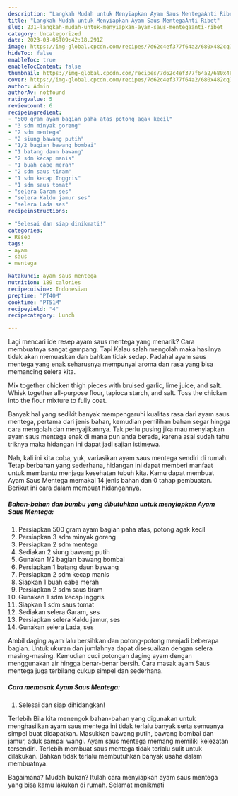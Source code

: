 ```yaml
---
description: "Langkah Mudah untuk Menyiapkan Ayam Saus MentegaAnti Ribet"
title: "Langkah Mudah untuk Menyiapkan Ayam Saus MentegaAnti Ribet"
slug: 231-langkah-mudah-untuk-menyiapkan-ayam-saus-mentegaanti-ribet
category: Uncategorized
date: 2023-03-05T09:42:18.291Z
image: https://img-global.cpcdn.com/recipes/7d62c4ef377f64a2/680x482cq70/ayam-saus-mentega-foto-resep-utama.jpg
hideToc: false
enableToc: true
enableTocContent: false
thumbnail: https://img-global.cpcdn.com/recipes/7d62c4ef377f64a2/680x482cq70/ayam-saus-mentega-foto-resep-utama.jpg
cover: https://img-global.cpcdn.com/recipes/7d62c4ef377f64a2/680x482cq70/ayam-saus-mentega-foto-resep-utama.jpg
author: Admin
authorAv: notfound
ratingvalue: 5
reviewcount: 6
recipeingredient:
- "500 gram ayam bagian paha atas potong agak kecil"
- "3 sdm minyak goreng"
- "2 sdm mentega"
- "2 siung bawang putih"
- "1/2 bagian bawang bombai"
- "1 batang daun bawang"
- "2 sdm kecap manis"
- "1 buah cabe merah"
- "2 sdm saus tiram"
- "1 sdm kecap Inggris"
- "1 sdm saus tomat"
- "selera Garam ses"
- "selera Kaldu jamur ses"
- "selera Lada ses"
recipeinstructions:

- "Selesai dan siap dinikmati!"
categories:
- Resep
tags:
- ayam
- saus
- mentega

katakunci: ayam saus mentega 
nutrition: 189 calories
recipecuisine: Indonesian
preptime: "PT40M"
cooktime: "PT51M"
recipeyield: "4"
recipecategory: Lunch

---
```



Lagi mencari ide resep ayam saus mentega yang menarik? Cara membuatnya sangat gampang. Tapi Kalau salah mengolah maka hasilnya tidak akan memuaskan dan bahkan tidak sedap. Padahal ayam saus mentega yang enak seharusnya mempunyai aroma dan rasa yang bisa memancing selera kita.


Mix together chicken thigh pieces with bruised garlic, lime juice, and salt. Whisk together all-purpose flour, tapioca starch, and salt. Toss the chicken into the flour mixture to fully coat.

Banyak hal yang sedikit banyak mempengaruhi kualitas rasa dari ayam saus mentega, pertama dari jenis bahan, kemudian pemilihan bahan segar hingga cara mengolah dan menyajikannya. Tak perlu pusing jika mau menyiapkan ayam saus mentega enak di mana pun anda berada, karena asal sudah tahu triknya maka hidangan ini dapat jadi sajian istimewa.


Nah, kali ini kita coba, yuk, variasikan ayam saus mentega sendiri di rumah. Tetap berbahan yang sederhana, hidangan ini dapat memberi manfaat untuk membantu menjaga kesehatan tubuh kita. Kamu dapat membuat Ayam Saus Mentega memakai 14 jenis bahan dan 0 tahap pembuatan. Berikut ini cara dalam membuat hidangannya.

<!--inarticleads1-->

##### Bahan-bahan dan bumbu yang dibutuhkan untuk menyiapkan Ayam Saus Mentega:

1. Persiapkan 500 gram ayam bagian paha atas, potong agak kecil
1. Persiapkan 3 sdm minyak goreng
1. Persiapkan 2 sdm mentega
1. Sediakan 2 siung bawang putih
1. Gunakan 1/2 bagian bawang bombai
1. Persiapkan 1 batang daun bawang
1. Persiapkan 2 sdm kecap manis
1. Siapkan 1 buah cabe merah
1. Persiapkan 2 sdm saus tiram
1. Gunakan 1 sdm kecap Inggris
1. Siapkan 1 sdm saus tomat
1. Sediakan selera Garam, ses
1. Persiapkan selera Kaldu jamur, ses
1. Gunakan selera Lada, ses


Ambil daging ayam lalu bersihkan dan potong-potong menjadi beberapa bagian. Untuk ukuran dan jumlahnya dapat disesuaikan dengan selera masing-masing. Kemudian cuci potongan daging ayam dengan menggunakan air hingga benar-benar bersih. Cara masak ayam Saus mentega juga terbilang cukup simpel dan sederhana. 

<!--inarticleads2-->

##### Cara memasak Ayam Saus Mentega:


1. Selesai dan siap dihidangkan!

Terlebih Bila kita menengok bahan-bahan yang digunakan untuk menghasilkan ayam saus mentega ini tidak terlalu banyak serta semuanya simpel buat didapatkan. Masukkan bawang putih, bawang bombai dan jamur, aduk sampai wangi. Ayam saus mentega memang memiliki kelezatan tersendiri. Terlebih membuat saus mentega tidak terlalu sulit untuk dilakukan. Bahkan tidak terlalu membutuhkan banyak usaha dalam membuatnya. 

Bagaimana? Mudah bukan? Itulah cara menyiapkan ayam saus mentega yang bisa kamu lakukan di rumah. Selamat menikmati
